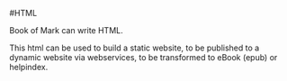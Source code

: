 #HTML

Book of Mark can write HTML.

This html can be used to build a static website, to be published to a dynamic
website via webservices, to be transformed to eBook (epub) or helpindex.